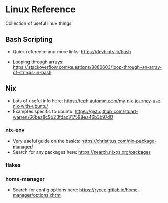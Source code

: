 # Linux Reference
Collection of useful linux things

## Bash Scripting

- Quick reference and more links: https://devhints.io/bash

- Looping through arrays: https://stackoverflow.com/questions/8880603/loop-through-an-array-of-strings-in-bash

## Nix

- Lots of useful info here: https://tech.aufomm.com/my-nix-journey-use-nix-with-ubuntu/
- Examples specific to ubuntu: https://gist.github.com/stuart-warren/66bea8c9b23fdac317598ea46b3b97d0

### nix-env

- Very useful guide on the basics: https://christitus.com/nix-package-manager/
- Search for any packages here: https://search.nixos.org/packages

  
### flakes


### home-manager

- Search for config options here: https://rycee.gitlab.io/home-manager/options.xhtml

